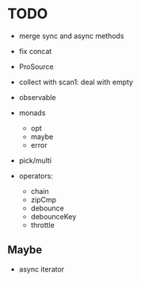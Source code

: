 # TODO

- merge sync and async methods

- fix concat

- ProSource

- collect with scan1: deal with empty

- observable

- monads

  - opt
  - maybe
  - error

- pick/multi

- operators:

  - chain
  - zipCmp
  - debounce
  - debounceKey
  - throttle

## Maybe

- async iterator
